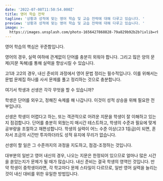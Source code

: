 ```yaml
---
date: '2022-07-08T11:50:54.000Z'
title: 영어 학습 전략
tagline: '상황과 성적에 맞는 영어 학습 및 교습 전략에 대해 다루고 있습니다. '
preview: '상황과 성적에 맞는 영어 학습 및 교습 전략에 대해 다루고 있습니다. '
image: >-
  https://images.unsplash.com/photo-1656427868828-79a829b92b2b?ixlib=rb-1.2.1&ixid=MnwxMjA3fDB8MHxwaG90by1wYWdlfHx8fGVufDB8fHx8&auto=format&fit=crop&w=1332&q=80
---
```

영어 학습의 핵심은 꾸준함입니다. 

영어의 경우, 실력 여하에 관계없이 단어를 충분히 외워야 합니다. 그리고 많은 양의 문제(지문 독해)를 통해 실력을 향상시킬 수 있습니다.

고1과 고2의 경우, 내신 준비의 과정에서 영어 문법 정리는 필수적입니다. 이를 위해서는 문법 문제집 하나를 사서 문제를 풀고 정리하는 것으로 충분합니다.

여기서 학생과 선생은 각각 무엇을 할 수 있습니까?

학생은 단어를 외우고, 정해진 숙제를 해 나갑니다. 이것이 성적 상승을 위해 필요한 전부입니다.



선생은 학생이 어렵다고 하는, 또는 객관적으로 어려운 지문을 학생이 잘 이해하고 있는지 점검합니다. 단어를 충분히 외웠는지 매시간 테스트하고, 학생의 수준과 필요에 맞게 공부량을 조절하고 재편성합니다. 학생의 실력이 어느 수준 이상(고3 1등급)이 되면, 혼자서 조금의 시간만 투자하더라도 성적 유지에 무리가 없습니다. 

선생이 할 일은 그 수준까지의 과정을 지도하고, 점검-조정하는 것입니다.


대부분의 일반고 영어 내신의 경우, 나오는 지문은 한정되어 있으므로 얼마나 많은 시간을 쏟았는지가 문제가 될 때가 많습니다. 내신 준비는 결국 학생의 영역인 것입니다. 만약 학생이 중학생이라면, 각 학교마다 문제 스타일이 다르므로, 일반 영어 실력을 늘리는 것이 내신 대비를 위한 유일한 방법입니다. 
